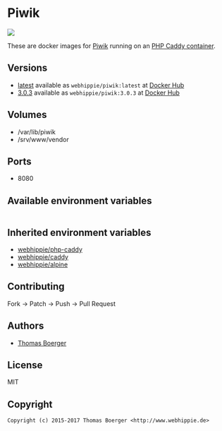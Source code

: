 # Piwik

[![](https://images.microbadger.com/badges/image/webhippie/piwik.svg)](https://microbadger.com/images/webhippie/piwik "Get your own image badge on microbadger.com")

These are docker images for [Piwik](https://piwik.org/) running on an [PHP Caddy container](https://registry.hub.docker.com/u/webhippie/php-caddy/).


## Versions

* [latest](https://github.com/dockhippie/piwik/tree/master) available as ```webhippie/piwik:latest``` at [Docker Hub](https://registry.hub.docker.com/u/webhippie/piwik/)
* [3.0.3](https://github.com/dockhippie/piwik/tree/3.0.3) available as ```webhippie/piwik:3.0.3``` at [Docker Hub](https://registry.hub.docker.com/u/webhippie/piwik/)


## Volumes

* /var/lib/piwik
* /srv/www/vendor


## Ports

* 8080


## Available environment variables

```bash
```


## Inherited environment variables

* [webhippie/php-caddy](https://github.com/dockhippie/php/tree/master/caddy#available-environment-variables)
* [webhippie/caddy](https://github.com/dockhippie/caddy#available-environment-variables)
* [webhippie/alpine](https://github.com/dockhippie/alpine#available-environment-variables)


## Contributing

Fork -> Patch -> Push -> Pull Request


## Authors

* [Thomas Boerger](https://github.com/tboerger)


## License

MIT


## Copyright

```
Copyright (c) 2015-2017 Thomas Boerger <http://www.webhippie.de>
```
